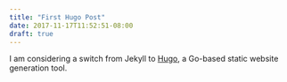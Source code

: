 ```yaml
---
title: "First Hugo Post"
date: 2017-11-17T11:52:51-08:00
draft: true
---
```


I am considering a switch from Jekyll to [Hugo](https://gohugo.io), a Go-based static website generation tool.
